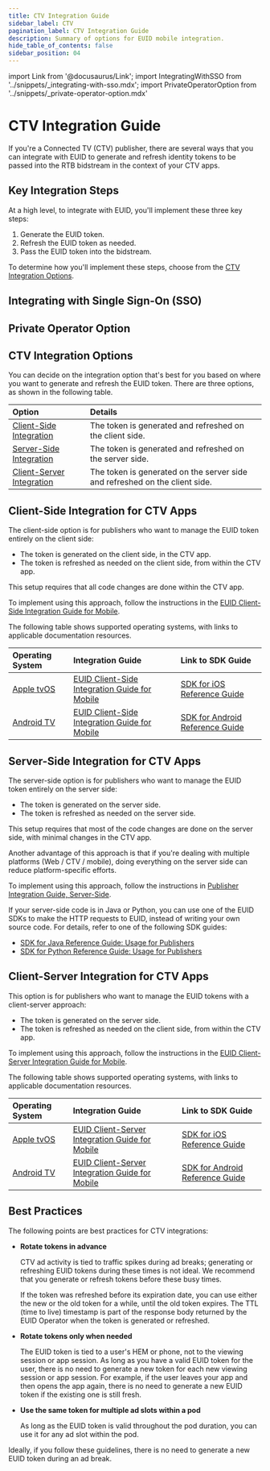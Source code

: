```yaml
---
title: CTV Integration Guide
sidebar_label: CTV
pagination_label: CTV Integration Guide
description: Summary of options for EUID mobile integration.
hide_table_of_contents: false
sidebar_position: 04
---
```


import Link from '@docusaurus/Link';
import IntegratingWithSSO from '../snippets/_integrating-with-sso.mdx';
import PrivateOperatorOption from '../snippets/_private-operator-option.mdx'

# CTV Integration Guide

If you're a Connected TV (CTV) publisher, there are several ways that you can integrate with EUID to generate and refresh identity tokens to be passed into the RTB bidstream in the context of your CTV apps.

## Key Integration Steps
At a high level, to integrate with EUID, you'll implement these three key steps: 

1. Generate the EUID token.
1. Refresh the EUID token as needed.
1. Pass the EUID token into the bidstream.

To determine how you'll implement these steps, choose from the [CTV Integration Options](#ctv-integration-options).

## Integrating with Single Sign-On (SSO)

<IntegratingWithSSO />

## Private Operator Option

<PrivateOperatorOption/>

## CTV Integration Options

You can decide on the integration option that's best for you based on where you want to generate and refresh the EUID token. There are three options, as shown in the following table.

| Option | Details |
| :--- | :--- |
| [Client-Side Integration](#client-side-integration-for-ctv-apps) | The token is generated and refreshed on the client side. |
| [Server-Side Integration](#server-side-integration-for-ctv-apps) | The token is generated and refreshed on the server side. |
| [Client-Server Integration](#client-server-integration-for-ctv-apps) | The token is generated on the server side and refreshed on the client side. |

## Client-Side Integration for CTV Apps

The client-side option is for publishers who want to manage the EUID token entirely on the client side:

- The token is generated on the client side, in the CTV app.
- The token is refreshed as needed on the client side, from within the CTV app.

This setup requires that all code changes are done within the CTV app.

To implement using this approach, follow the instructions in the [EUID Client-Side Integration Guide for Mobile](integration-mobile-client-side.md).

The following table shows supported operating systems, with links to applicable documentation resources.

| Operating System | Integration Guide | Link to SDK Guide |
| :--- | :--- | :--- |
| [Apple tvOS](https://developer.apple.com/tvos/) | [EUID Client-Side Integration Guide for Mobile](../guides/integration-mobile-client-side.md) | [SDK for iOS Reference Guide](../sdks/sdk-ref-ios.md) |
| [Android TV](https://www.android.com/tv/) | [EUID Client-Side Integration Guide for Mobile](../guides/integration-mobile-client-side.md) | [SDK for Android Reference Guide](../sdks/sdk-ref-android.md) |

## Server-Side Integration for CTV Apps

The server-side option is for publishers who want to manage the EUID token entirely on the server side:

- The token is generated on the server side.
- The token is refreshed as needed on the server side.

This setup requires that most of the code changes are done on the server side, with minimal changes in the CTV app.

Another advantage of this approach is that if you're dealing with multiple platforms (Web / CTV / mobile), doing everything on the server side can reduce platform-specific efforts.

To implement using this approach, follow the instructions in [Publisher Integration Guide, Server-Side](integration-publisher-server-side.md).

If your server-side code is in Java or Python, you can use one of the EUID SDKs to make the HTTP requests to EUID, instead of writing your own source code. For details, refer to one of the following SDK guides:

- [SDK for Java Reference Guide: Usage for Publishers](../sdks/sdk-ref-java.md#usage-for-publishers)
- [SDK for Python Reference Guide: Usage for Publishers](../sdks/sdk-ref-python.md#usage-for-publishers)

## Client-Server Integration for CTV Apps

This option is for publishers who want to manage the EUID tokens with a client-server approach:

- The token is generated on the server side.
- The token is refreshed as needed on the client side, from within the CTV app.

To implement using this approach, follow the instructions in the [EUID Client-Server Integration Guide for Mobile](integration-mobile-client-server.md).

The following table shows supported operating systems, with links to applicable documentation resources.

| Operating System | Integration Guide | Link to SDK Guide |
| :--- | :--- | :--- |
| [Apple tvOS](https://developer.apple.com/tvos/) | [EUID Client-Server Integration Guide for Mobile](../guides/integration-mobile-client-server.md) | [SDK for iOS Reference Guide](../sdks/sdk-ref-ios.md) |
| [Android TV](https://www.android.com/tv/) | [EUID Client-Server Integration Guide for Mobile](../guides/integration-mobile-client-server.md) | [SDK for Android Reference Guide](../sdks/sdk-ref-android.md) |

## Best Practices

The following points are best practices for CTV integrations:

- **Rotate tokens in advance**

  CTV ad activity is tied to traffic spikes during ad breaks; generating or refreshing EUID tokens during these times is not ideal. We recommend that you generate or refresh tokens before these busy times.

  If the token was refreshed before its expiration date, you can use either the new or the old token for a while, until the old token expires. The TTL (time to live) timestamp is part of the response body returned by the EUID Operator when the token is generated or refreshed.

- **Rotate tokens only when needed**

  The EUID token is tied to a user's HEM or phone, not to the viewing session or app session. As long as you have a valid EUID token for the user, there is no need to generate a new token for each new viewing session or app session. For example, if the user leaves your app and then opens the app again, there is no need to generate a new EUID token if the existing one is still fresh.

- **Use the same token for multiple ad slots within a pod**

  As long as the EUID token is valid throughout the pod duration, you can use it for any ad slot within the pod.

Ideally, if you follow these guidelines, there is no need to generate a new EUID token during an ad break.